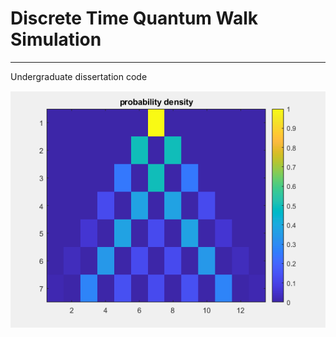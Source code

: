 # Discrete Time Quantum Walk Simulation
------------------
Undergraduate dissertation code

![Getting Started](distribution.PNG)
